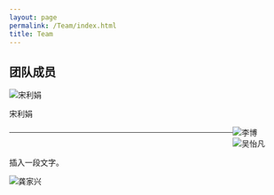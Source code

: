 ```yaml
---
layout: page
permalink: /Team/index.html
title: Team
---
```



## 团队成员

<!-- <img src="https://yujiang-sysu.github.io//images/teams/songlijuan.jpg" alt="宋利娟" class="floatpic_left">
中山大学测绘科学与技术学院 副教授、博士生导师。中山大学极地中心副主任、教工第一党支部副书记。主要从事极地海冰遥感、空间数据不确定性研究。2001-2007年在武汉大学获得本科和硕士学位，2012年获得荷兰特文特大学博士学位，2018-2019年美国华盛顿大学访问学者。2012-2021年武汉大学中国南极测绘研究中心讲师、副教授。2021年入选中山大学“百人计划”青年学术骨干，加盟中山大学测绘科学与技术学院

---

<img src="https://yujiang-sysu.github.io//images/teams/libo.jpg" alt="李博" class="floatpic_right">

---
<img src="https://yujiang-sysu.github.io//images/teams/wuyifan.jpg" alt="吴怡凡" class="floatpic_left"> -->


<div class="image-text-container">
  <div class="image-text-item">
    <img src="https://yujiang-sysu.github.io//images/teams/songlijuan.jpg" alt="宋利娟" class="img_left">
    <div class="text_right">
        <div class="up_div">
          <p class="up_left">  宋利娟</p>
        </div>
        <div style="width: 80%;margin: 10px auto;border-top: 1px solid #333;float:left"></div>
        <div class = "down">
          <p> </p>
        </div>
    </div>
  </div>

  <div class="image-text-item">
    <div class="text_left">
        <p> </p>
    </div>
    <img src="https://yujiang-sysu.github.io//images/teams/libo.jpg" alt="李博" class="img_right">
  </div>

  <div class="image-text-item">
    <img src="https://yujiang-sysu.github.io//images/teams/wuyifan.jpg" alt="吴怡凡" class="img_left">
    <div class="text_right">
      <p>插入一段文字。</p>
    </div>
  </div>

  <div class="image-text-item">
    <div class="text_left">
        <p> </p>
    </div>
    <img src="https://yujiang-sysu.github.io//images/teams/gongjiaxing.jpg" alt="龚家兴" class="img_right">
  </div>

</div>



<!-- <img src="https://yujiang-sysu.github.io//images/teams/songlijuan.jpg" class="floatpic_left">

<img src="https://yujiang-sysu.github.io//images/teams/libo.jpg" class="floatpic_left">

<img src="https://yujiang-sysu.github.io//images/teams/wuyifan.jpg" class="floatpic_left"> -->


<!-- ## Swimming & Surfing

<div class="third">
<img src="/images/swimming2.JPG">
<img src="/images/swimming.JPG">
<img src="/images/surfing1.JPG">
</div>
<br>Swimming removes my worries, refreshes my body, and brings me courage to address any challenges. I extremely enjoy the feeling of being immersed in the water. Besides, I am a member of the Swimming Team at Fuzhou University, where I meet many sincere friends. I have reached **China National Second-level athlete Standard** in 50m breaststroke and won **Five Gold Medals** during my 15-year swimming career. Recently, I am also keen on surfing.

## Workshop

<div class="third">
<img src="/images/prelection1.JPG">
<img src="/images/speech1.JPG">
<img src="/images/speech3.JPG">
</div>
<br>There must be something truly magical about standing on stage to give a fantastic speech, which considerably lifts my spirits and energizes my entire body. If you desire to master a specific knowledge in depth, just give a prelection. If you can explain to others for complete understanding, you are already an expert. I really enjoy the accomplishment of imparting my knowledge to others, so what I strive for is to be **a student's favorite professor** at the [best universities in my hometown].

[best universities in my hometown]:https://www.fzu.edu.cn/


## Past Hobbies

I previously enjoyed long-distance running, [vlog making](https://space.bilibili.com/594030035), and computer game developing/playing. However, I have no time to do any of these things recently.

## My Cat

She is my love. Her name is Qbao (Q宝).

<div>
<img src="/images/cat.JPG">
</div>
<br>

## Chat with me

**Jan 2023:** I have set up the [online-coffee-time](https://calendly.com/lancecai/meet-with-lance) (Inspired by [Shangzhe Wu](https://elliottwu.com/)). Welcome to chat with me!

<!-- Calendly inline widget begin -->

<!-- <div class="calendly-inline-widget" data-url="https://calendly.com/lancecai/meet-with-lance" style="min-width:320px;height:630px;"></div>
<script type="text/javascript" src="https://assets.calendly.com/assets/external/widget.js" async></script>
Calendly inline widget end -->

